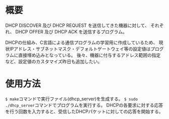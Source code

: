 # 概要
DHCP DISCOVER 及び DHCP REQUEST を送信してきた機器に対して、
それぞれ、 DHCP OFFER 及び DHCP ACK を送信するプログラム。

DHCPの仕組み、C言語による通信プログラムの学習用に作成しているため、
現状IPアドレス・サブネットマスク・デフォルトゲートウェイ等の設定値はプログラムに直接埋め込みとなっている。
後々、機器に付与するアドレス範囲の指定など、設定値のカスタマイズ昨日も追加したい。

# 使用方法
`$ make`コマンドで実行ファイル(dhcp_server)を生成する。
`$ sudo ./dhcp_server`コマンドでプログラムを実行する。
DHCPの各要求に対する応答を行う回数を入力すると、受信したDHCPパケットに対しての応答を開始する。
